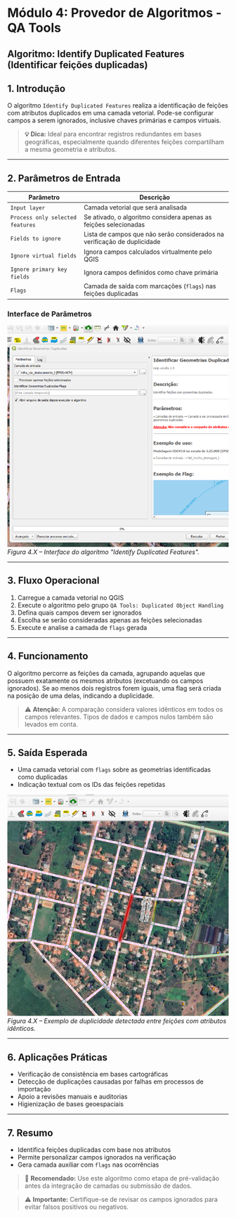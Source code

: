 
# Módulo 4: Provedor de Algoritmos - QA Tools

## Algoritmo: Identify Duplicated Features (Identificar feições duplicadas)

## 1. Introdução

O algoritmo `Identify Duplicated Features` realiza a identificação de feições com atributos duplicados em uma camada vetorial. Pode-se configurar campos a serem ignorados, inclusive chaves primárias e campos virtuais.

> **💡 Dica:** Ideal para encontrar registros redundantes em bases geográficas, especialmente quando diferentes feições compartilham a mesma geometria e atributos.

---

## 2. Parâmetros de Entrada

| Parâmetro                       | Descrição                                                                 |
|--------------------------------|---------------------------------------------------------------------------|
| `Input layer`                  | Camada vetorial que será analisada                                        |
| `Process only selected features` | Se ativado, o algoritmo considera apenas as feições selecionadas          |
| `Fields to ignore`             | Lista de campos que não serão considerados na verificação de duplicidade  |
| `Ignore virtual fields`        | Ignora campos calculados virtualmente pelo QGIS                           |
| `Ignore primary key fields`    | Ignora campos definidos como chave primária                               |
| `Flags`                        | Camada de saída com marcações (`flags`) nas feições duplicadas            |

### Interface de Parâmetros

![Interface Identify Duplicated Features](./assets/modulo-04/img-config-duplicated-geometries.png)
*Figura 4.X – Interface do algoritmo "Identify Duplicated Features".*

---

## 3. Fluxo Operacional

1. Carregue a camada vetorial no QGIS
2. Execute o algoritmo pelo grupo `QA Tools: Duplicated Object Handling`
3. Defina quais campos devem ser ignorados
4. Escolha se serão consideradas apenas as feições selecionadas
5. Execute e analise a camada de `flags` gerada

---

## 4. Funcionamento

O algoritmo percorre as feições da camada, agrupando aquelas que possuem exatamente os mesmos atributos (excetuando os campos ignorados). Se ao menos dois registros forem iguais, uma flag será criada na posição de uma delas, indicando a duplicidade.

> ⚠️ **Atenção:** A comparação considera valores idênticos em todos os campos relevantes. Tipos de dados e campos nulos também são levados em conta.

---

## 5. Saída Esperada

* Uma camada vetorial com `flags` sobre as geometrias identificadas como duplicadas
* Indicação textual com os IDs das feições repetidas

![Resultado Flags Duplicadas](./assets/modulo-04/img-result-duplicated-geometries.png)
*Figura 4.X – Exemplo de duplicidade detectada entre feições com atributos idênticos.*

---

## 6. Aplicações Práticas

* Verificação de consistência em bases cartográficas
* Detecção de duplicações causadas por falhas em processos de importação
* Apoio a revisões manuais e auditorias
* Higienização de bases geoespaciais

---

## 7. Resumo

* Identifica feições duplicadas com base nos atributos
* Permite personalizar campos ignorados na verificação
* Gera camada auxiliar com `flags` nas ocorrências

> 🔹 **Recomendado:** Use este algoritmo como etapa de pré-validação antes da integração de camadas ou submissão de dados.

> ⚠️ **Importante:** Certifique-se de revisar os campos ignorados para evitar falsos positivos ou negativos.
